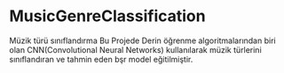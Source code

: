 # MusicGenreClassification
Müzik türü sınıflandırma
Bu Projede Derin öğrenme algoritmalarından biri olan CNN(Convolutional Neural Networks) kullanılarak müzik türlerini sınıflandıran ve tahmin eden bşr model eğitilmiştir.
